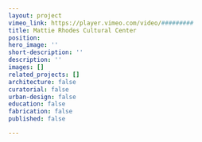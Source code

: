 ```yaml
---
layout: project
vimeo_link: https://player.vimeo.com/video/#########
title: Mattie Rhodes Cultural Center
position: 
hero_image: ''
short-description: ''
description: ''
images: []
related_projects: []
architecture: false
curatorial: false
urban-design: false
education: false
fabrication: false
published: false

---
```

